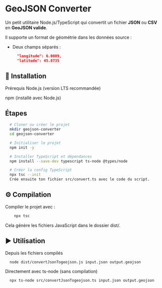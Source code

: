 # GeoJSON Converter

Un petit utilitaire Node.js/TypeScript qui convertit un fichier **JSON** ou  **CSV** en **GeoJSON valide**.  

Il supporte un format de géométrie dans les données source :
- Deux champs séparés :

  ```json
    "longitude": 6.0009,
    "latitude": 45.8735
## 🚀 Installation
Prérequis
Node.js (version LTS recommandée)

npm (installé avec Node.js)

## Étapes

  ```bash
    # Cloner ou créer le projet
    mkdir geojson-converter
    cd geojson-converter

    # Initialiser le projet
    npm init -y

    # Installer TypeScript et dépendances
    npm install --save-dev typescript ts-node @types/node

    # Créer la config TypeScript
    npx tsc --init
    Crée ensuite ton fichier src/convert.ts avec le code du script.
  ```

## ⚙️ Compilation
Compiler le projet avec :

  ```bash
      npx tsc
  ```
Cela génère les fichiers JavaScript dans le dossier dist/.

## ▶️ Utilisation
Depuis les fichiers compilés
  ```bash
    node dist/convertJsonTogeojson.js input.json output.geojson
  ```
Directement avec ts-node (sans compilation)
  ```bash
    npx ts-node src/convertJsonTogeojson.ts input.json output.geojson
  ```